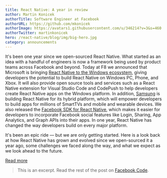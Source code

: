 ```yaml
---
title: React Native: A year in review
author: Martin Konicek
authorTitle: Software Engineer at Facebook
authorURL: https://github.com/mkonicek
authorImage: https://avatars1.githubusercontent.com/u/346214?v=3&s=460
authorTwitter: martinkonicek
hero: /react-native/blog/img/big-hero.jpg
category: announcements
---
```


It's been one year since we open-sourced React Native. What started as an idea with a handful of engineers is now a framework being used by product teams across Facebook and beyond. Today at F8 we announced that Microsoft is bringing [React Native to the Windows ecosystem](http://microsoft.github.io/code-push/articles/ReactNativeWindows.html), giving developers the potential to build React Native on Windows PC, Phone, and Xbox. It will also provide open source tools and services such as a React Native extension for Visual Studio Code and CodePush to help developers create React Native apps on the Windows platform. In addition, [Samsung](https://www.tizen.org/blogs) is building React Native for its hybrid platform, which will empower developers to build apps for millions of SmartTVs and mobile and wearable devices. We also released the [Facebook SDK for React Native](https://github.com/facebook/react-native-fbsdk), which makes it easier for developers to incorporate Facebook social features like Login, Sharing, App Analytics, and Graph APIs into their apps. In one year, React Native has changed the way developers build on every major platform.

It's been an epic ride — but we are only getting started. Here is a look back at how React Native has grown and evolved since we open-sourced it a year ago, some challenges we faced along the way, and what we expect as we look ahead to the future.

<footer>
  <a href="https://code.facebook.com/posts/597378980427792/react-native-a-year-in-review/" class="btn">Read more</a>
</footer>

> This is an excerpt. Read the rest of the post on [Facebook Code](https://code.facebook.com/posts/597378980427792/react-native-a-year-in-review/).
